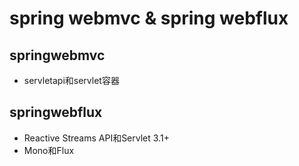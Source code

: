 

# spring webmvc & spring webflux
## springwebmvc
+ servletapi和servlet容器


## springwebflux
+ Reactive Streams API和Servlet 3.1+
+ Mono和Flux



